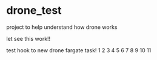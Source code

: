# drone_test
project to help understand how drone works

let see this work!!

test hook to new drone fargate task!
1 2 3 4 5 6 7 8 9 10 11
